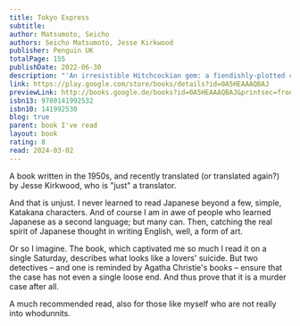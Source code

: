 ```yaml
---  
title: Tokyo Express  
subtitle:   
author: Matsumoto, Seicho  
authors: Seicho Matsumoto, Jesse Kirkwood  
publisher: Penguin UK  
totalPage: 155  
publishDate: 2022-06-30  
description: "'An irresistible Hitchcockian gem: a fiendishly-plotted crime novel told in crisp, elegant prose' Paula Hawkins, author of The Girl on the Train 'Matsumoto was Japan's Agatha Christie' Laura Hackett, The Sunday Times 'It was a puzzle with no solution. But he did not lose heart.' In a rocky cove in the bay of Hakata, the bodies of a young and beautiful couple are discovered. Stood in the coast's wind and cold, the police see nothing to investigate: the flush of the couple's cheeks speaks clearly of cyanide, of a lovers' suicide. But in the eyes of two men, Torigai Jutaro, a senior detective, and Kiichi Mihara, a young gun from Tokyo, something is not quite right. Together, they begin to pick at the knot of a unique and calculated crime... Now widely available in English for the first time, Tokyo Express is celebrated around the world as Seicho Matsumoto's masterpiece - and as one of the most fiendish puzzles ever written."  
link: https://play.google.com/store/books/details?id=0A5HEAAAQBAJ  
previewLink: http://books.google.de/books?id=0A5HEAAAQBAJ&printsec=frontcover&dq=tokyo+express&hl=&as_pt=BOOKS&cd=2&source=gbs_api  
isbn13: 9780141992532  
isbn10: 141992530  
blog: true  
parent: book I've read  
layout: book  
rating: 8  
read: 2024-03-02  
---  
```

  
A book written in the 1950s, and recently translated (or translated again?) by Jesse Kirkwood, who is "just" a translator.  
  
And that is unjust. I never learned to read Japanese beyond a few, simple, Katakana characters.  And of course I am in awe of people who learned Japanese as a second language; but many can. Then, catching the real spirit of Japanese thought in writing English, well, a form of art.  
  
Or so I imagine. The book, which captivated me so much I read it on a single Saturday, describes what looks like a lovers' suicide. But two detectives – and one is reminded by Agatha Christie's books – ensure that the case has not even a single loose end. And thus prove that it is a murder case after all.  
  
A much recommended read, also for those like myself who are not really into whodunnits. 